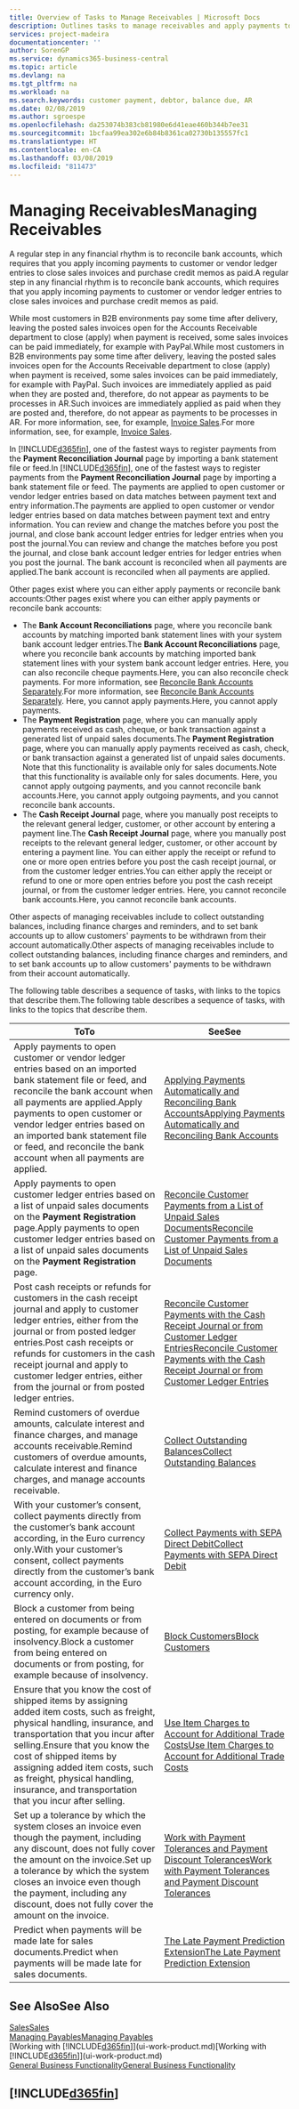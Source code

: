 ```yaml
---
title: Overview of Tasks to Manage Receivables | Microsoft Docs
description: Outlines tasks to manage receivables and apply payments to customer or vendor ledger entries.
services: project-madeira
documentationcenter: ''
author: SorenGP
ms.service: dynamics365-business-central
ms.topic: article
ms.devlang: na
ms.tgt_pltfrm: na
ms.workload: na
ms.search.keywords: customer payment, debtor, balance due, AR
ms.date: 02/08/2019
ms.author: sgroespe
ms.openlocfilehash: da253074b383cb81980e6d41eae460b344b7ee31
ms.sourcegitcommit: 1bcfaa99ea302e6b84b8361ca02730b135557fc1
ms.translationtype: HT
ms.contentlocale: en-CA
ms.lasthandoff: 03/08/2019
ms.locfileid: "811473"
---
```

# <a name="managing-receivables"></a><span data-ttu-id="7df85-103">Managing Receivables</span><span class="sxs-lookup"><span data-stu-id="7df85-103">Managing Receivables</span></span>
<span data-ttu-id="7df85-104">A regular step in any financial rhythm is to reconcile bank accounts, which requires that you apply incoming payments to customer or vendor ledger entries to close sales invoices and purchase credit memos as paid.</span><span class="sxs-lookup"><span data-stu-id="7df85-104">A regular step in any financial rhythm is to reconcile bank accounts, which requires that you apply incoming payments to customer or vendor ledger entries to close sales invoices and purchase credit memos as paid.</span></span>

<span data-ttu-id="7df85-105">While most customers in B2B environments pay some time after delivery, leaving the posted sales invoices open for the Accounts Receivable department to close (apply) when payment is received, some sales invoices can be paid immediately, for example with PayPal.</span><span class="sxs-lookup"><span data-stu-id="7df85-105">While most customers in B2B environments pay some time after delivery, leaving the posted sales invoices open for the Accounts Receivable department to close (apply) when payment is received, some sales invoices can be paid immediately, for example with PayPal.</span></span> <span data-ttu-id="7df85-106">Such invoices are immediately applied as paid when they are posted and, therefore, do not appear as payments to be processes in AR.</span><span class="sxs-lookup"><span data-stu-id="7df85-106">Such invoices are immediately applied as paid when they are posted and, therefore, do not appear as payments to be processes in AR.</span></span> <span data-ttu-id="7df85-107">For more information, see, for example, [Invoice Sales](sales-how-invoice-sales.md).</span><span class="sxs-lookup"><span data-stu-id="7df85-107">For more information, see, for example, [Invoice Sales](sales-how-invoice-sales.md).</span></span>  

<span data-ttu-id="7df85-108">In [!INCLUDE[d365fin](includes/d365fin_md.md)], one of the fastest ways to register payments from the **Payment Reconciliation Journal** page by importing a bank statement file or feed.</span><span class="sxs-lookup"><span data-stu-id="7df85-108">In [!INCLUDE[d365fin](includes/d365fin_md.md)], one of the fastest ways to register payments from the **Payment Reconciliation Journal** page by importing a bank statement file or feed.</span></span> <span data-ttu-id="7df85-109">The payments are applied to open customer or vendor ledger entries based on data matches between payment text and entry information.</span><span class="sxs-lookup"><span data-stu-id="7df85-109">The payments are applied to open customer or vendor ledger entries based on data matches between payment text and entry information.</span></span> <span data-ttu-id="7df85-110">You can review and change the matches before you post the journal, and close bank account ledger entries for ledger entries when you post the journal.</span><span class="sxs-lookup"><span data-stu-id="7df85-110">You can review and change the matches before you post the journal, and close bank account ledger entries for ledger entries when you post the journal.</span></span> <span data-ttu-id="7df85-111">The bank account is reconciled when all payments are applied.</span><span class="sxs-lookup"><span data-stu-id="7df85-111">The bank account is reconciled when all payments are applied.</span></span>

<span data-ttu-id="7df85-112">Other pages exist where you can either apply payments or reconcile bank accounts:</span><span class="sxs-lookup"><span data-stu-id="7df85-112">Other pages exist where you can either apply payments or reconcile bank accounts:</span></span>

* <span data-ttu-id="7df85-113">The **Bank Account Reconciliations** page, where you reconcile bank accounts by matching imported bank statement lines with your system bank account ledger entries.</span><span class="sxs-lookup"><span data-stu-id="7df85-113">The **Bank Account Reconciliations** page, where you reconcile bank accounts by matching imported bank statement lines with your system bank account ledger entries.</span></span> <span data-ttu-id="7df85-114">Here, you can also reconcile cheque payments.</span><span class="sxs-lookup"><span data-stu-id="7df85-114">Here, you can also reconcile check payments.</span></span> <span data-ttu-id="7df85-115">For more information, see [Reconcile Bank Accounts Separately](bank-how-reconcile-bank-accounts-separately.md).</span><span class="sxs-lookup"><span data-stu-id="7df85-115">For more information, see [Reconcile Bank Accounts Separately](bank-how-reconcile-bank-accounts-separately.md).</span></span> <span data-ttu-id="7df85-116">Here, you cannot apply payments.</span><span class="sxs-lookup"><span data-stu-id="7df85-116">Here, you cannot apply payments.</span></span>
* <span data-ttu-id="7df85-117">The **Payment Registration** page, where you can manually apply payments received as cash, cheque, or bank transaction against a generated list of unpaid sales documents.</span><span class="sxs-lookup"><span data-stu-id="7df85-117">The **Payment Registration** page, where you can manually apply payments received as cash, check, or bank transaction against a generated list of unpaid sales documents.</span></span> <span data-ttu-id="7df85-118">Note that this functionality is available only for sales documents.</span><span class="sxs-lookup"><span data-stu-id="7df85-118">Note that this functionality is available only for sales documents.</span></span> <span data-ttu-id="7df85-119">Here, you cannot apply outgoing payments, and you cannot reconcile bank accounts.</span><span class="sxs-lookup"><span data-stu-id="7df85-119">Here, you cannot apply outgoing payments, and you cannot reconcile bank accounts.</span></span>
* <span data-ttu-id="7df85-120">The **Cash Receipt Journal** page, where you manually post receipts to the relevant general ledger, customer, or other account by entering a payment line.</span><span class="sxs-lookup"><span data-stu-id="7df85-120">The **Cash Receipt Journal** page, where you manually post receipts to the relevant general ledger, customer, or other account by entering a payment line.</span></span> <span data-ttu-id="7df85-121">You can either apply the receipt or refund to one or more open entries before you post the cash receipt journal, or from the customer ledger entries.</span><span class="sxs-lookup"><span data-stu-id="7df85-121">You can either apply the receipt or refund to one or more open entries before you post the cash receipt journal, or from the customer ledger entries.</span></span> <span data-ttu-id="7df85-122">Here, you cannot reconcile bank accounts.</span><span class="sxs-lookup"><span data-stu-id="7df85-122">Here, you cannot reconcile bank accounts.</span></span>  

<span data-ttu-id="7df85-123">Other aspects of managing receivables include to collect outstanding balances, including finance charges and reminders, and to set bank accounts up to allow customers' payments to be withdrawn from their account automatically.</span><span class="sxs-lookup"><span data-stu-id="7df85-123">Other aspects of managing receivables include to collect outstanding balances, including finance charges and reminders, and to set bank accounts up to allow customers' payments to be withdrawn from their account automatically.</span></span>

<span data-ttu-id="7df85-124">The following table describes a sequence of tasks, with links to the topics that describe them.</span><span class="sxs-lookup"><span data-stu-id="7df85-124">The following table describes a sequence of tasks, with links to the topics that describe them.</span></span>  

| <span data-ttu-id="7df85-125">To</span><span class="sxs-lookup"><span data-stu-id="7df85-125">To</span></span> | <span data-ttu-id="7df85-126">See</span><span class="sxs-lookup"><span data-stu-id="7df85-126">See</span></span> |
| --- | --- |
| <span data-ttu-id="7df85-127">Apply payments to open customer or vendor ledger entries based on an imported bank statement file or feed, and reconcile the bank account when all payments are applied.</span><span class="sxs-lookup"><span data-stu-id="7df85-127">Apply payments to open customer or vendor ledger entries based on an imported bank statement file or feed, and reconcile the bank account when all payments are applied.</span></span> |[<span data-ttu-id="7df85-128">Applying Payments Automatically and Reconciling Bank Accounts</span><span class="sxs-lookup"><span data-stu-id="7df85-128">Applying Payments Automatically and Reconciling Bank Accounts</span></span>](receivables-apply-payments-auto-reconcile-bank-accounts.md) |
| <span data-ttu-id="7df85-129">Apply payments to open customer ledger entries based on a list of unpaid sales documents on the **Payment Registration** page.</span><span class="sxs-lookup"><span data-stu-id="7df85-129">Apply payments to open customer ledger entries based on a list of unpaid sales documents on the **Payment Registration** page.</span></span> |[<span data-ttu-id="7df85-130">Reconcile Customer Payments from a List of Unpaid Sales Documents</span><span class="sxs-lookup"><span data-stu-id="7df85-130">Reconcile Customer Payments from a List of Unpaid Sales Documents</span></span>](receivables-how-reconcile-customer-payments-list-unpaid-sales-documents.md) |
| <span data-ttu-id="7df85-131">Post cash receipts or refunds for customers in the cash receipt journal and apply to customer ledger entries, either from the journal or from posted ledger entries.</span><span class="sxs-lookup"><span data-stu-id="7df85-131">Post cash receipts or refunds for customers in the cash receipt journal and apply to customer ledger entries, either from the journal or from posted ledger entries.</span></span> |[<span data-ttu-id="7df85-132">Reconcile Customer Payments with the Cash Receipt Journal or from Customer Ledger Entries</span><span class="sxs-lookup"><span data-stu-id="7df85-132">Reconcile Customer Payments with the Cash Receipt Journal or from Customer Ledger Entries</span></span>](receivables-how-apply-sales-transactions-manually.md) |
| <span data-ttu-id="7df85-133">Remind customers of overdue amounts, calculate interest and finance charges, and manage accounts receivable.</span><span class="sxs-lookup"><span data-stu-id="7df85-133">Remind customers of overdue amounts, calculate interest and finance charges, and manage accounts receivable.</span></span> |[<span data-ttu-id="7df85-134">Collect Outstanding Balances</span><span class="sxs-lookup"><span data-stu-id="7df85-134">Collect Outstanding Balances</span></span>](receivables-collect-outstanding-balances.md) |
|<span data-ttu-id="7df85-135">With your customer’s consent, collect payments directly from the customer’s bank account according, in the Euro currency only.</span><span class="sxs-lookup"><span data-stu-id="7df85-135">With your customer’s consent, collect payments directly from the customer’s bank account according, in the Euro currency only.</span></span>|[<span data-ttu-id="7df85-136">Collect Payments with SEPA Direct Debit</span><span class="sxs-lookup"><span data-stu-id="7df85-136">Collect Payments with SEPA Direct Debit</span></span>](finance-collect-payments-with-sepa-direct-debit.md)|
|<span data-ttu-id="7df85-137">Block a customer from being entered on documents or from posting, for example because of insolvency.</span><span class="sxs-lookup"><span data-stu-id="7df85-137">Block a customer from being entered on documents or from posting, for example because of insolvency.</span></span>|[<span data-ttu-id="7df85-138">Block Customers</span><span class="sxs-lookup"><span data-stu-id="7df85-138">Block Customers</span></span>](receivables-how-block-customers.md)|
|<span data-ttu-id="7df85-139">Ensure that you know the cost of shipped items by assigning added item costs, such as freight, physical handling, insurance, and transportation that you incur after selling.</span><span class="sxs-lookup"><span data-stu-id="7df85-139">Ensure that you know the cost of shipped items by assigning added item costs, such as freight, physical handling, insurance, and transportation that you incur after selling.</span></span>|[<span data-ttu-id="7df85-140">Use Item Charges to Account for Additional Trade Costs</span><span class="sxs-lookup"><span data-stu-id="7df85-140">Use Item Charges to Account for Additional Trade Costs</span></span>](payables-how-assign-item-charges.md)|
|<span data-ttu-id="7df85-141">Set up a tolerance by which the system closes an invoice even though the payment, including any discount, does not fully cover the amount on the invoice.</span><span class="sxs-lookup"><span data-stu-id="7df85-141">Set up a tolerance by which the system closes an invoice even though the payment, including any discount, does not fully cover the amount on the invoice.</span></span>|[<span data-ttu-id="7df85-142">Work with Payment Tolerances and Payment Discount Tolerances</span><span class="sxs-lookup"><span data-stu-id="7df85-142">Work with Payment Tolerances and Payment Discount Tolerances</span></span>](finance-payment-tolerance-and-payment-discount-tolerance.md)|
| <span data-ttu-id="7df85-143">Predict when payments will be made late for sales documents.</span><span class="sxs-lookup"><span data-stu-id="7df85-143">Predict when payments will be made late for sales documents.</span></span> | [<span data-ttu-id="7df85-144">The Late Payment Prediction Extension</span><span class="sxs-lookup"><span data-stu-id="7df85-144">The Late Payment Prediction Extension</span></span>](ui-extensions-late-payment-prediction.md) |
## <a name="see-also"></a><span data-ttu-id="7df85-145">See Also</span><span class="sxs-lookup"><span data-stu-id="7df85-145">See Also</span></span>
[<span data-ttu-id="7df85-146">Sales</span><span class="sxs-lookup"><span data-stu-id="7df85-146">Sales</span></span>](sales-manage-sales.md)  
[<span data-ttu-id="7df85-147">Managing Payables</span><span class="sxs-lookup"><span data-stu-id="7df85-147">Managing Payables</span></span>](payables-manage-payables.md)  
<span data-ttu-id="7df85-148">[Working with [!INCLUDE[d365fin](includes/d365fin_md.md)]](ui-work-product.md)</span><span class="sxs-lookup"><span data-stu-id="7df85-148">[Working with [!INCLUDE[d365fin](includes/d365fin_md.md)]](ui-work-product.md)</span></span>  
[<span data-ttu-id="7df85-149">General Business Functionality</span><span class="sxs-lookup"><span data-stu-id="7df85-149">General Business Functionality</span></span>](ui-across-business-areas.md)

## [!INCLUDE[d365fin](includes/free_trial_md.md)]  
